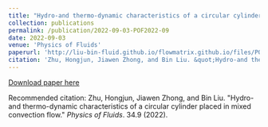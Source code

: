 ```yaml
---
title: "Hydro-and thermo-dynamic characteristics of a circular cylinder placed in mixed convection flow"
collection: publications
permalink: /publication/2022-09-03-POF2022-09
date: 2022-09-03
venue: 'Physics of Fluids'
paperurl: 'http://liu-bin-fluid.github.io/flowmatrix.github.io/files/POF2022-09.pdf'
citation: 'Zhu, Hongjun, Jiawen Zhong, and Bin Liu. &quot;Hydro-and thermo-dynamic characteristics of a circular cylinder placed in mixed convection flow.&quot; <i>Physics of Fluids</i>. 34.9 (2022).'
---
```


<a href='http://liu-bin-fluid.github.io/flowmatrix.github.io/files/POF2022-09.pdf'>Download paper here</a>

Recommended citation: Zhu, Hongjun, Jiawen Zhong, and Bin Liu. "Hydro-and thermo-dynamic characteristics of a circular cylinder placed in mixed convection flow." <i>Physics of Fluids</i>. 34.9 (2022).